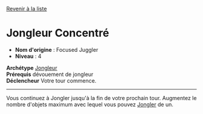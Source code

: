 [Revenir à la liste](..)

# Jongleur Concentré

 * **Nom d'origine** : Focused Juggler
 * **Niveau** : 4


<p><span id="ctl00_MainContent_DetailedOutput"><strong>Archétype</strong> <u><a href="https://2e.aonprd.com/Archetypes.aspx?ID=36">Jongleur</a></u><br><strong>Prérequis</strong> dévouement de jongleur<br><strong>Déclencheur</strong> Votre tour commence.<br></span></p>
<hr>
<p>Vous continuez à Jongler jusqu'à la fin de votre prochain tour. Augmentez le nombre d'objets maximum avec lequel vous pouvez <a href="https://2e.aonprd.com/Feats.aspx?ID=1199">Jongler</a> de un.&nbsp;</p>